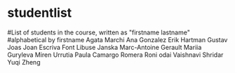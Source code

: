 # studentlist

#List of students in the course, written as "firstname lastname"
#alphabetical by firstname
Agata Marchi
Ana Gonzalez
Erik Hartman
Gustav Joas
Joan Escriva Font
Libuse Janska
Marc-Antoine Gerault
Mariia Guryleva
Miren Urrutia
Paula Camargo Romera
Roni odai
Vaishnavi Shridar
Yuqi Zheng
